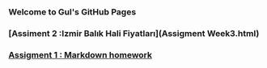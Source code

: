 ### Welcome to Gul's GitHub Pages



### [Assiment 2 :Izmir Balık Hali Fiyatları](Assigment Week3.html)

### [Assigment 1 : Markdown homework](Assigment1.html)

